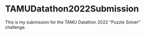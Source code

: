 # TAMUDatathon2022Submission

This is my submission for the TAMU Datathon 2022 "Puzzle Solver" challenge.
